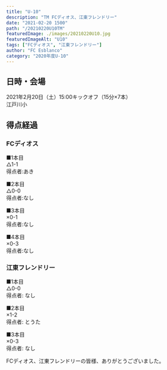```yaml
---
title: "U-10"
description: "TM FCディオス、江東フレンドリー"
date: "2021-02-20 1500"
path: "/20210220U10TM"
featuredImage: ./images/20210220U10.jpg
featuredImageAlt: "U10"
tags: ["FCディオス", "江東フレンドリー"]
author: "FC Esblanco"
category: "2020年度U-10"
---
```


## 日時・会場

2021年2月20日（土）15:00キックオフ（15分×7本）<br>
江戸川小

## 得点経過

### FCディオス

■1本目<br>
△1-1<br>
得点者:あき

■2本目<br>
△0-0<br>
得点者:なし

■3本目<br>
×0-1<br>
得点者:なし

■4本目<br>
×0-3<br>
得点者:なし

### 江東フレンドリー

■1本目<br>
△0-0<br>
得点者: なし

■2本目<br>
×1-2<br>
得点者: とうた

■3本目<br>
×0-3<br>
得点者: なし



FCディオス、江東フレンドリーの皆様、ありがとうございました。
